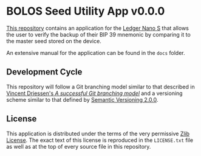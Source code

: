 # BOLOS Seed Utility App v0.0.0

[This repository](https://github.com/parkerhoyes/bolos-app-seedutility) contains
an application for the [Ledger Nano
S](https://github.com/LedgerHQ/ledger-nano-s) that allows the user to verify the
backup of their BIP 39 mnemonic by comparing it to the master seed stored on the
device.

An extensive manual for the application can be found in the `docs` folder.

## Development Cycle

This repository will follow a Git branching model similar to that described in
[Vincent Driessen's *A successful Git branching
model*](http://nvie.com/posts/a-successful-git-branching-model/) and a
versioning scheme similar to that defined by [Semantic Versioning
2.0.0](http://semver.org/).

## License

This application is distributed under the terms of the very permissive [Zlib
License](https://opensource.org/licenses/Zlib). The exact text of this license
is reproduced in the `LICENSE.txt` file as well as at the top of every source
file in this repository.
